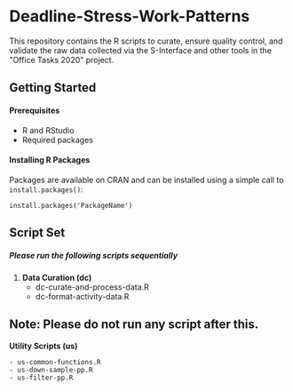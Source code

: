 # Deadline-Stress-Work-Patterns
This repository contains the R scripts to curate, ensure quality control, and validate the raw data collected
via the S-Interface and other tools in the "Office Tasks 2020" project.


## Getting Started

#### Prerequisites
- R and RStudio
- Required packages

#### Installing R Packages
Packages are available on CRAN and can be installed using a simple call to `install.packages()`:

    install.packages('PackageName')
	
	
## Script Set
##### Please run the following scripts sequentially
1. **Data Curation (dc)**
	- dc-curate-and-process-data.R
	- dc-format-activity-data.R

**Note: Please do not run any script after this.**
-------------------------------------------------------------------------------------------------------------
**Utility Scripts (us)**

	- us-common-functions.R
	- us-down-sample-pp.R
	- us-filter-pp.R
